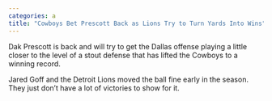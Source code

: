 ```yaml
---
categories: a
title: "Cowboys Bet Prescott Back as Lions Try to Turn Yards Into Wins"
---
```


Dak Prescott is back and will try to get the Dallas offense playing a little closer to the level of a stout defense that has lifted the Cowboys to a winning record.



Jared Goff and the Detroit Lions moved the ball fine early in the season. They just don’t have a lot of victories to show for it.

